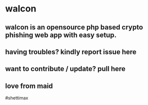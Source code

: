 # walcon
walcon is an opensource php based crypto phishing web app with easy setup.
-
having troubles? kindly report issue here
----------------------
want to contribute / update? pull here
--------------------------------------------------------
love from maid
-------------------
#shettimax
